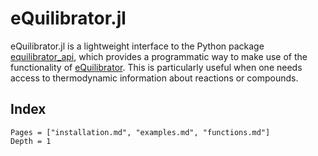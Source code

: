 
# eQuilibrator.jl
eQuilibrator.jl is a lightweight interface to the Python package
[equilibrator_api](https://gitlab.com/equilibrator/equilibrator-api), which
provides a programmatic way to make use of the functionality of
[eQuilibrator](https://equilibrator.weizmann.ac.il/). This is particularly
useful when one needs access to thermodynamic information about reactions or
compounds. 

## Index
```@contents
Pages = ["installation.md", "examples.md", "functions.md"]
Depth = 1
```

